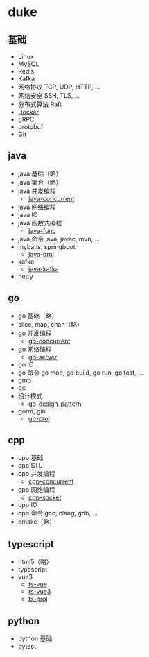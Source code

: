 # duke

## [基础](https://161043261.github.io/)

- Linux
- MySQL
- Redis
- Kafka
- 网络协议 TCP, UDP, HTTP, ...
- 网络安全 SSH, TLS, ...
- 分布式算法 Raft
- [Docker](./docker/)
- gRPC
- protobuf
- Git

## java

- java 基础（略）
- java 集合（略）
- java 并发编程
  - [java-concurrent](./java-concurrent/)
- java 网络编程
- java IO
- java 函数式编程
  - [java-func](./java-func/)
- java 命令 java, javac, mvn, ...
- mybatis, springboot
  - [java-proj](./java-proj/)
- kafka
  - [java-kafka](./java-kafka/)
- netty

## go

- go 基础（略）
- slice, map, chan（略）
- go 并发编程
  - [go-concurrent](./go-concurrent/)
- go 网络编程
  - [go-server](./go-server/)
- go IO
- go 命令 go mod, go build, go run, go test, ...
- gmp
- gc
- 设计模式
  - [go-design-pattern](./go-design-pattern/)
- gorm, gin
  - [go-proj](./go-proj/)

## cpp

- cpp 基础
- cpp STL
- cpp 并发编程
  - [cpp-concurrent](./cpp-concurrent/)
- cpp 网络编程
  - [cpp-socket](./cpp-socket/)
- cpp IO
- cpp 命令 gcc, clang, gdb, ...
- cmake（略）

## typescript

- html5（略）
- typescript
- vue3
  - [ts-vue](./ts-vue/)
  - [ts-vue3](./ts-vue3/)
  - [ts-proj](./ts-proj/)

## python
- python 基础
- pytest